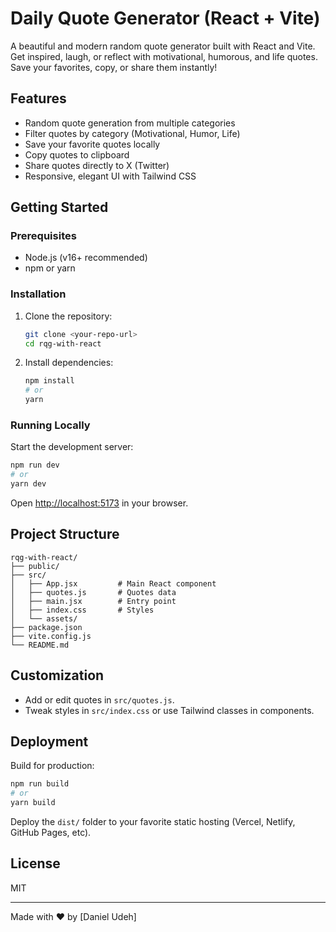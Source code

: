 # Daily Quote Generator (React + Vite)

A beautiful and modern random quote generator built with React and Vite. Get inspired, laugh, or reflect with motivational, humorous, and life quotes. Save your favorites, copy, or share them instantly!

## Features
- Random quote generation from multiple categories
- Filter quotes by category (Motivational, Humor, Life)
- Save your favorite quotes locally
- Copy quotes to clipboard
- Share quotes directly to X (Twitter)
- Responsive, elegant UI with Tailwind CSS

## Getting Started

### Prerequisites
- Node.js (v16+ recommended)
- npm or yarn

### Installation
1. Clone the repository:
   ```sh
   git clone <your-repo-url>
   cd rqg-with-react
   ```
2. Install dependencies:
   ```sh
   npm install
   # or
   yarn
   ```

### Running Locally
Start the development server:
```sh
npm run dev
# or
yarn dev
```
Open [http://localhost:5173](http://localhost:5173) in your browser.

## Project Structure
```
rqg-with-react/
├── public/
├── src/
│   ├── App.jsx         # Main React component
│   ├── quotes.js       # Quotes data
│   ├── main.jsx        # Entry point
│   ├── index.css       # Styles
│   └── assets/
├── package.json
├── vite.config.js
└── README.md
```

## Customization
- Add or edit quotes in `src/quotes.js`.
- Tweak styles in `src/index.css` or use Tailwind classes in components.

## Deployment
Build for production:
```sh
npm run build
# or
yarn build
```
Deploy the `dist/` folder to your favorite static hosting (Vercel, Netlify, GitHub Pages, etc).

## License
MIT

---
Made with ❤️ by [Daniel Udeh]
